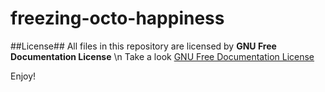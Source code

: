 freezing-octo-happiness
=======================
##License##
All files in this repository are licensed by <b>GNU Free Documentation License</b> \n
Take a look <a href="https://en.wikipedia.org/wiki/GNU_Free_Documentation_License">GNU Free Documentation License</a>

Enjoy!
